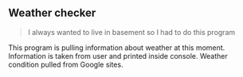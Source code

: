## Weather checker

> I always wanted to live in basement so I had to do this program

This program is pulling information about weather at this moment.
Information is taken from user and printed inside console.
Weather condition pulled from Google sites.
